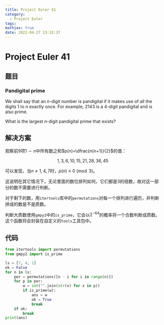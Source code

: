 ```yaml
---
title: Project Euler 41
category:
  - Project Euler
tags:
mathjax: true
date: 2022-04-27 23:32:37
---
```


<escape><!-- more --></escape>

# Project Euler 41

## 题目

### Pandigital prime

We shall say that an $n$-digit number is pandigital if it makes use of all the digits $1$ to $n$ exactly once. For example, $2143$ is a $4$-digit pandigital and is also prime.

What is the largest $n$-digit pandigital prime that exists?

## 解决方案

观察前$9$项$1\sim n$中所有数之和$p(n)=\dfrac{n(n+1)}{2}$的值：

$$1,3,6,10,15,21,28,36,45$$

可以发现，当$n\neq 1,4,7$时，$p(n)\equiv 0 \pmod 3$。

这说明在其它情况下，无论里面的数位排列如何，它们都是$3$的倍数，故对这一部分的数不需要进行判断。

对于剩下的数，用`itertools`库中的`permutations`对每一个排列进行遍历，并判断拼成的数是不是质数。

判断大质数使用`gmpy2`中的`is_prime`，它会以$2^{-64}$的概率将一个合数判断成质数。这个函数将会封装在自定义的`tools`工具包中。

## 代码

```py
from itertools import permutations
from gmpy2 import is_prime

ls = [7, 4, 1]
ok = False
for n in ls:
    per = permutations([n - i for i in range(n)])
    for p in per:
        w = int("".join(str(x) for x in p))
        if is_prime(w):
            ans = w
            ok = True
            break
    if ok:
        break
print(ans)

```
